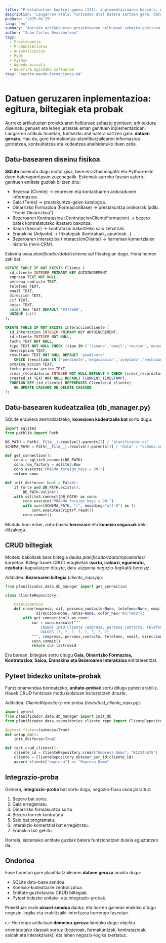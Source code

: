 ```yaml
---
title: "Prestakuntzen kontrol-gunea (III): inplementazioaren hasiera, egitura eta bertsioen kontrola"
description: "Laugarren atala: funtsezko atal batera sartzen gara: datuen geruza."
pubDate: "2025-09-25"
lang: "eu"
summary: "Aurreko artikuluetan proiektuaren helburuak zehaztu genituen, arkitektura diseinatu genuen eta lehen urratsak eman genituen inplementazioan. Laugarren artikulu honetan, funtsezko atal batera sartzen gara: datuen geruza. Hau da, gure formakuntza-planifikatzailearen informazioa gordetzea, kontsultatzea eta kudeatzea ahalbidetuko duen zatia."
author: "Juan Carlos Beaskoetxea"
tags:
  - Prestakuntza
  - Produktibitatea
  - Automatizazioa
  - PyQt
  - Python
  - Agenda bisuala
  - Neurrira egindako softwarea
tkey: "centro-mando-formaciones-04"
---
```


# Datuen geruzaren inplementazioa: egitura, biltegiak eta probak

Aurreko artikuluetan proiektuaren helburuak zehaztu genituen, arkitektura diseinatu genuen eta lehen urratsak eman genituen inplementazioan. Laugarren artikulu honetan, funtsezko atal batera sartzen gara: **datuen geruza**. Hau da, gure formakuntza-planifikatzailearen informazioa gordetzea, kontsultatzea eta kudeatzea ahalbidetuko duen zatia.

## Datu-basearen diseinu fisikoa

**SQLite** aukeratu dugu motor gisa, bere erraztasunagatik eta Python-ekin duen bateragarritasun zuzenagatik. Eskemak aurreko fasean aztertu genituen entitate guztiak biltzen ditu:

- Bezeroa (Cliente) → enpresen eta kontaktuaren arduradunen informazioa.
- Gaia (Tema) → prestakuntza-gaien katalogoa.
- Oinarrizko Formazioa (FormacionBase) → prestakuntza orokorrak (adib. “Excel Oinarrizkoa”).
- Bezeroaren Kontratazioa (ContratacionClienteFormacion) → bezero batek kontratatutako ikastaro bakoitza.
- Saioa (Sesion) → kontratazio bakoitzeko saio zehatzak.
- Eranskina (Adjunto) → fitxategiak (kontratuak, apunteak...).
- Bezeroaren Interakzioa (InteraccionCliente) → harreman komertzialen historia (mini-CRM).

Eskema osoa *planificador/data/schema.sql* fitxategian dago. Hona hemen zati bat:

```sql
CREATE TABLE IF NOT EXISTS Cliente (
  id_cliente INTEGER PRIMARY KEY AUTOINCREMENT,
  empresa TEXT NOT NULL,
  persona_contacto TEXT,
  telefono TEXT,
  email TEXT,
  direccion TEXT,
  cif TEXT,
  notas TEXT,
  color_hex TEXT DEFAULT '#377eb8',
  UNIQUE (cif)
);

CREATE TABLE IF NOT EXISTS InteraccionCliente (
  id_interaccion INTEGER PRIMARY KEY AUTOINCREMENT,
  id_cliente INTEGER NOT NULL,
  fecha TEXT NOT NULL,
  tipo TEXT NOT NULL CHECK (tipo IN ('llamada','email','reunion','mensaje','otro')),
  descripcion TEXT,
  resultado TEXT NOT NULL DEFAULT 'pendiente'
    CHECK (resultado IN ('pendiente','negociacion','aceptado','rechazado','sin_respuesta')),
  proxima_accion TEXT,
  fecha_proxima_accion TEXT,
  crear_recordatorio INTEGER NOT NULL DEFAULT 0 CHECK (crear_recordatorio IN (0,1)),
  created_at TEXT NOT NULL DEFAULT (CURRENT_TIMESTAMP),
  FOREIGN KEY (id_cliente) REFERENCES Cliente(id_cliente)
    ON UPDATE CASCADE ON DELETE CASCADE
);
```

## Datu-basearen kudeatzailea (db_manager.py)

SQLite erabilera zentralizatzeko, **konexioen kudeatzaile bat** sortu dugu:

```python
import sqlite3
from pathlib import Path

DB_PATH = Path(__file__).resolve().parents[2] / "planificador.db"
SCHEMA_PATH = Path(__file__).resolve().parents[1] / "data" / "schema.sql"

def get_connection():
    conn = sqlite3.connect(DB_PATH)
    conn.row_factory = sqlite3.Row
    conn.execute("PRAGMA foreign_keys = ON;")
    return conn

def init_db(force: bool = False):
    if force and DB_PATH.exists():
        DB_PATH.unlink()
    with sqlite3.connect(DB_PATH) as conn:
        conn.execute("PRAGMA foreign_keys = ON;")
        with open(SCHEMA_PATH, "r", encoding="utf-8") as f:
            conn.executescript(f.read())
        conn.commit()
```

Modulu honi esker, datu-basea **berrezarri** eta **konexio seguruak** ireki ditzakegu.

## CRUD biltegiak

Modelo bakoitzak bere biltegia dauka *planificador/data/repositories/* karpetan. Biltegi hauek CRUD eragiketak (**sortu, irakurri, eguneratu, ezabatu**) kapsulatzen dituzte, datu-atzipena negozio-logikatik bereiziz.

Adibidea: **Bezeroaren biltegia** (*cliente_repo.py*):

```python
from planificador.data.db_manager import get_connection

class ClienteRepository:

    @staticmethod
    def crear(empresa, cif, persona_contacto=None, telefono=None, email=None,
              direccion=None, notas=None, color_hex="#377eb8"):
        with get_connection() as conn:
            cur = conn.execute("""
                INSERT INTO Cliente (empresa, persona_contacto, telefono, email, direccion, cif, notas, color_hex)
                VALUES (?, ?, ?, ?, ?, ?, ?, ?)
            """, (empresa, persona_contacto, telefono, email, direccion, cif, notas, color_hex))
            conn.commit()
            return cur.lastrowid
```

Era berean, biltegiak sortu ditugu **Gaia, Oinarrizko Formazioa, Kontratazioa, Saioa, Eranskina eta Bezeroaren Interakzioa** entitateentzat.

## Pytest bidezko unitate-probak

Funtzionamendua bermatzeko, **unitate-probak** sortu ditugu pytest erabiliz. Hauek CRUD funtzioak modu isolatuan balioztatzen dituzte.

Adibidea: *ClienteRepository*-ren proba (*tests/test_cliente_repo.py*):

```python
import pytest
from planificador.data.db_manager import init_db
from planificador.data.repositories.cliente_repo import ClienteRepository

@pytest.fixture(autouse=True)
def setup_db():
    init_db(force=True)

def test_crud_cliente():
    cliente_id = ClienteRepository.crear("Empresa Demo", "B12345678")
    cliente = ClienteRepository.obtener_por_id(cliente_id)
    assert cliente["empresa"] == "Empresa Demo"
```

## Integrazio-proba

Gainera, **integrazio-proba** bat sortu dugu, negozio-fluxu osoa jarraituz:

1. Bezero bat sortu.
2. Gaia erregistratu.
3. Oinarrizko formakuntza sortu.
4. Bezero horrek kontratatu.
5. Saio bat programatu.
6. Interakzio komertzial bat erregistratu.
7. Eranskin bat gehitu.

Horrela, sistemako entitate guztiak batera funtzionatzen dutela egiaztatzen da.

## Ondorioa

Fase honetan gure planifikatzailearen **datuen geruza** amaitu dugu:

- SQLite datu-base sendoa.
- Konexio-kudeatzaile zentralizatua.
- Entitate guztietarako CRUD biltegiak.
- Pytest bidezko unitate- eta integrazio-probak.

Proiektuak orain **oinarri sendoa** dauka, eta horren gainean eraikiko ditugu negozio-logika eta erabiltzaile-interfazea hurrengo faseetan.

👉 Hurrengo artikuluan **domeinu-geruza** landuko dugu: objektu orientatutako klaseak sortuz (bezeroak, formakuntzak, kontratazioak, saioak eta interakzioak), eta lehen negozio-logika txertatuz.